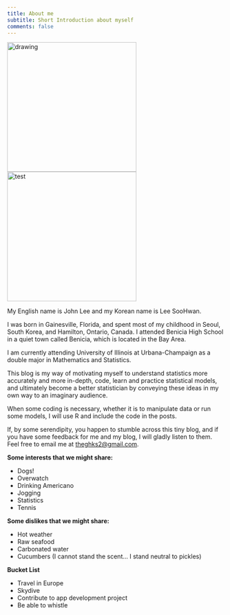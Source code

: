```yaml
---
title: About me
subtitle: Short Introduction about myself
comments: false
---
```


<img src="/img/me_thinking_pic.jpg" alt="drawing" width="300px"/>

<img src="/img/linreg.png" alt="test" width="300px"/>

My English name is John Lee and my Korean name is Lee SooHwan.

I was born in Gainesville, Florida, and spent most of my childhood in Seoul, South Korea, and Hamilton, Ontario, Canada. I attended Benicia High School in a quiet town called Benicia, which is located in the Bay Area.

I am currently attending University of Illinois at Urbana-Champaign as a double major in Mathematics and Statistics.

This blog is my way of motivating myself to understand statistics more accurately and more in-depth, code, learn and practice statistical models, and ultimately become a better statistician by conveying these ideas in my own way to an imaginary audience.

When some coding is necessary, whether it is to manipulate data or run some models, I will use R and include the code in the posts.

If, by some serendipity, you happen to stumble across this tiny blog, and if you have some feedback for me and my blog, I will gladly listen to them. Feel free to email me at <theghks2@gmail.com>.

**Some interests that we might share:**

- Dogs!
- Overwatch
- Drinking Americano
- Jogging
- Statistics
- Tennis

**Some dislikes that we might share:**

- Hot weather
- Raw seafood
- Carbonated water
- Cucumbers (I cannot stand the scent... I stand neutral to pickles)

**Bucket List**

- Travel in Europe
- Skydive
- Contribute to app development project
- Be able to whistle